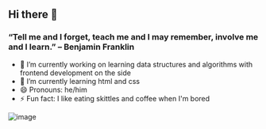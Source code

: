 ## Hi there 👋
### “Tell me and I forget, teach me and I may remember, involve me and I learn.” – Benjamin Franklin



- 🔭 I’m currently working on learning data structures and algorithms with frontend development on the side
- 🌱 I’m currently learning html and css
- 😄 Pronouns: he/him
- ⚡ Fun fact: I like eating skittles and coffee when I'm bored
 <!-- - 📫 How to reach me: ... -->
![image](https://user-images.githubusercontent.com/71842251/134153235-6fe53aaa-3de8-487e-b9d2-3136e7be7e25.png)
